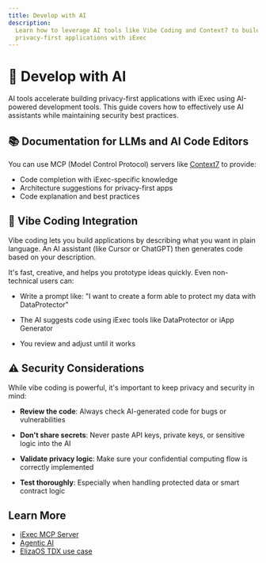 ```yaml
---
title: Develop with AI
description:
  Learn how to leverage AI tools like Vibe Coding and Context7 to build
  privacy-first applications with iExec
---
```


# 🤖 Develop with AI

AI tools accelerate building privacy-first applications with iExec using
AI-powered development tools. This guide covers how to effectively use AI
assistants while maintaining security best practices.

## 📚 Documentation for LLMs and AI Code Editors

You can use MCP (Model Control Protocol) servers like
[Context7](https://context7.com/iexecblockchaincomputing/documentation-tools) to
provide:

- Code completion with iExec-specific knowledge
- Architecture suggestions for privacy-first apps
- Code explanation and best practices

## 🎨 Vibe Coding Integration

Vibe coding lets you build applications by describing what you want in plain
language. An AI assistant (like Cursor or ChatGPT) then generates code based on
your description.

It's fast, creative, and helps you prototype ideas quickly. Even non-technical
users can:

- Write a prompt like: "I want to create a form able to protect my data with
  DataProtector"

- The AI suggests code using iExec tools like DataProtector or iApp Generator

- You review and adjust until it works

## ⚠️ Security Considerations

While vibe coding is powerful, it's important to keep privacy and security in
mind:

- **Review the code**: Always check AI-generated code for bugs or
  vulnerabilities

- **Don't share secrets**: Never paste API keys, private keys, or sensitive
  logic into the AI

- **Validate privacy logic**: Make sure your confidential computing flow is
  correctly implemented

- **Test thoroughly**: Especially when handling protected data or smart contract
  logic

## Learn More

- [iExec MCP Server](https://www.iex.ec/news/mcp-server-secure-interoperability-autonomous-ai-agents)
- [Agentic AI](https://www.iex.ec/academy/what-is-agentic-ai)
- [ElizaOS TDX use case](https://www.iex.ec/news/elizaos-ai-agents-iexec-intel-tdx)
